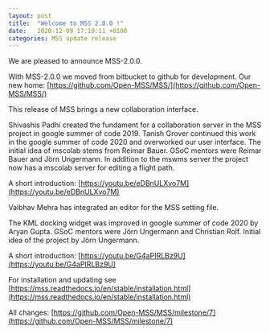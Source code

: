 ```yaml
---
layout: post
title:  "Welcome to MSS 2.0.0 !"
date:   2020-12-09 17:10:11 +0100
categories: MSS update release
---
```


We are pleased to announce MSS-2.0.0.

With MSS-2.0.0 we moved from bitbucket to github for development.
Our new home:
[https://github.com/Open-MSS/MSS/](https://github.com/Open-MSS/MSS/)

This release of MSS brings a new collaboration interface.

Shivashis Padhi created the fundament for a collaboration server in the
MSS project in google summer of code 2019.
Tanish Grover continued this work in the google summer of code 2020 and
overworked our user interface. The initial idea of mscolab stems from
Reimar Bauer.
GSoC mentors were Reimar Bauer and Jörn Ungermann.
In addition to the mswms server the project now has a mscolab server
for editing a flight path.

A short introduction:
[https://youtu.be/eDBnULXvo7M](https://youtu.be/eDBnULXvo7M)

Vaibhav Mehra has integrated an editor for the MSS setting file.

The KML docking widget was improved in google summer of code 2020 by
Aryan Gupta.
GSoC mentors were Jörn Ungermann and Christian Rolf. Initial idea of
the project by Jörn Ungermann.

A short introduction:
[https://youtu.be/G4aPIRLBz9U](https://youtu.be/G4aPIRLBz9U)

For installation and updating  see
[https://mss.readthedocs.io/en/stable/installation.html](https://mss.readthedocs.io/en/stable/installation.html)

All changes:
[https://github.com/Open-MSS/MSS/milestone/7](https://github.com/Open-MSS/MSS/milestone/7)
